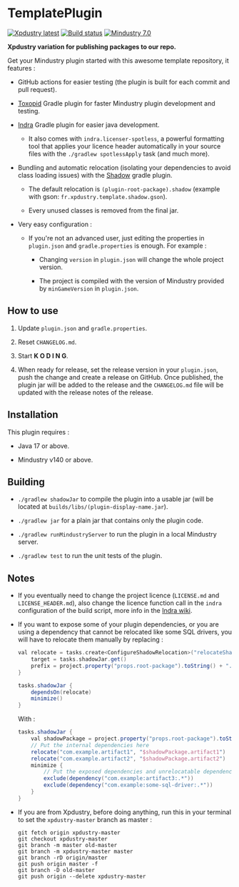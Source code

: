 # TemplatePlugin

[![Xpdustry latest](https://repo.xpdustry.fr/api/badge/latest/snapshots/fr/xpdustry/template-plugin?color=00FFFF&name=TemplatePlugin&prefix=v)](https://github.com/Xpdustry/TemplatePlugin/releases)
[![Build status](https://github.com/Xpdustry/TemplatePlugin/actions/workflows/build.yml/badge.svg?branch=master&event=push)](https://github.com/Xpdustry/TemplatePlugin/actions/workflows/build.yml)
[![Mindustry 7.0 ](https://img.shields.io/badge/Mindustry-7.0-ffd37f)](https://github.com/Anuken/Mindustry/releases)

**Xpdustry variation for publishing packages to our repo.**

Get your Mindustry plugin started with this awesome template repository, it features :

- GitHub actions for easier testing (the plugin is built for each commit and pull request).

- [Toxopid](https://plugins.gradle.org/plugin/fr.xpdustry.toxopid) Gradle plugin for faster Mindustry plugin
  development and testing.

- [Indra](https://plugins.gradle.org/plugin/net.kyori.indra) Gradle plugin for easier java development.

  - It also comes with `indra.licenser-spotless`, a powerful formatting tool that applies your
    licence header automatically in your source files with the `./gradlew spotlessApply` task (and much more).

- Bundling and automatic relocation (isolating your dependencies to avoid class loading issues) with the
  [Shadow](https://imperceptiblethoughts.com/shadow/) gradle plugin.

  - The default relocation is `(plugin-root-package).shadow` (example with gson: `fr.xpdustry.template.shadow.gson`).

  - Every unused classes is removed from the final jar.

- Very easy configuration :

  - If you're not an advanced user, just editing the properties in `plugin.json` and `gradle.properties` is enough.
    For example :

    - Changing `version` in `plugin.json` will change the whole project version.

    - The project is compiled with the version of Mindustry provided by `minGameVersion` in `plugin.json`.

## How to use

1. Update `plugin.json` and  `gradle.properties`.

2. Reset `CHANGELOG.md`.

3. Start **K O D I N G**.

4. When ready for release, set the release version in your `plugin.json`, push the change and create a release on
   GitHub. Once published, the plugin jar will be added to the release and the `CHANGELOG.md` file will be updated
   with the release notes of the release.

## Installation

This plugin requires :

- Java 17 or above.

- Mindustry v140 or above.

## Building

- `./gradlew shadowJar` to compile the plugin into a usable jar (will be located
  at `builds/libs/(plugin-display-name.jar`).

- `./gradlew jar` for a plain jar that contains only the plugin code.

- `./gradlew runMindustryServer` to run the plugin in a local Mindustry server.

- `./gradlew test` to run the unit tests of the plugin.

## Notes

- If you eventually need to change the project licence (`LICENSE.md` and `LICENSE_HEADER.md`), also change the licence
  function call in the `indra` configuration of the build script, more info in the
  [Indra wiki](https://github.com/KyoriPowered/indra/wiki/indra-publishing#indra-extension-properties-and-methods).

- If you want to expose some of your plugin dependencies, or you are using a dependency that cannot be relocated like
  some SQL drivers, you will have to relocate them manually by replacing :

  ```gradle
  val relocate = tasks.create<ConfigureShadowRelocation>("relocateShadowJar") {
      target = tasks.shadowJar.get()
      prefix = project.property("props.root-package").toString() + ".shadow"
  }

  tasks.shadowJar {
      dependsOn(relocate)
      minimize()
  }
  ```

  With :

  ```gradle
  tasks.shadowJar {
      val shadowPackage = project.property("props.root-package").toString() + ".shadow"
      // Put the internal dependencies here
      relocate("com.example.artifact1", "$shadowPackage.artifact1")
      relocate("com.example.artifact2", "$shadowPackage.artifact2")
      minimize {
          // Put the exposed dependencies and unrelocatable dependencies here
          exclude(dependency("com.example:artifact3:.*"))
          exclude(dependency("com.example:some-sql-driver:.*"))
      }
  }
  ```

- If you are from Xpdustry, before doing anything, run this in your terminal to set the `xpdustry-master` branch as master :

  ```batch
  git fetch origin xpdustry-master
  git checkout xpdustry-master
  git branch -m master old-master
  git branch -m xpdustry-master master
  git branch -rD origin/master
  git push origin master -f
  git branch -D old-master
  git push origin --delete xpdustry-master
  ```

